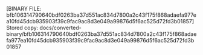 [BINARY FILE: bfb106314790640bdf0263ba37d551ac834d7800a2c43f175f868adaefa977ea10fd45dcb935903f39c9fac9ac8d3e049a99876d5f6ac525d72fd3b01857]
Stored copy: docs/converted-binary/bfb106314790640bdf0263ba37d551ac834d7800a2c43f175f868adaefa977ea10fd45dcb935903f39c9fac9ac8d3e049a99876d5f6ac525d72fd3b01857
